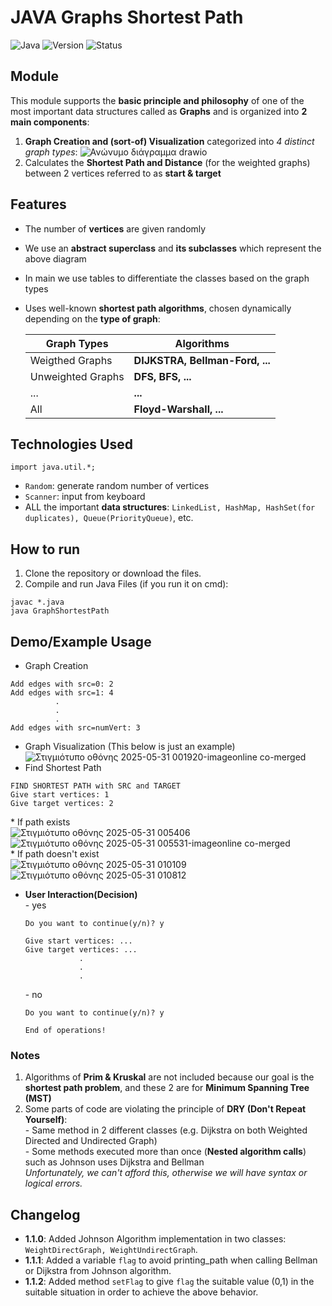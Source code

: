 # JAVA Graphs Shortest Path
![Java](https://img.shields.io/badge/Language-Java-blue)
![Version](https://img.shields.io/badge/Version-1.1.2-orange)
![Status](https://img.shields.io/badge/Status-Completed-brightgreen)

## Module
This module supports the **basic principle and philosophy** of one of the most important data structures called as **Graphs** and is organized into **2 main components**:
1. **Graph Creation and (sort-of) Visualization** categorized into *4 distinct graph types*:
![Ανώνυμο διάγραμμα drawio](https://github.com/user-attachments/assets/6dfdb800-5da4-4f84-8935-ee5d259fcca8)
2. Calculates the **Shortest Path and Distance** (for the weighted graphs) between 2 vertices referred to as **start & target**

## Features
- The number of **vertices** are given randomly
- We use an **abstract superclass** and **its subclasses** which represent the above diagram
- In main we use tables to differentiate the classes based on the graph types 
- Uses well-known **shortest path algorithms**, chosen dynamically depending on the **type of graph**:
  
  | Graph Types        | Algorithms                       |
  |------------------  |----------------------------------|
  |Weigthed Graphs     | **DIJKSTRA, Bellman-Ford, ...**  |
  |Unweighted Graphs   | **DFS, BFS, ...**                |
  | ...                | **...**                          |
  | All                | **Floyd-Warshall, ...**          |

## Technologies Used
`import java.util.*;`
- `Random`: generate random number of vertices
- `Scanner`: input from keyboard
- ALL the important **data structures**: `LinkedList, HashMap, HashSet(for duplicates), Queue(PriorityQueue)`, etc.

## How to run
1. Clone the repository or download the files.
2. Compile and run Java Files (if you run it on cmd):
```
javac *.java
java GraphShortestPath
```

## Demo/Example Usage
- Graph Creation
```
Add edges with src=0: 2
Add edges with src=1: 4
          .
          .
          .
Add edges with src=numVert: 3
```
- Graph Visualization (This below is just an example)<br>
![Στιγμιότυπο οθόνης 2025-05-31 001920-imageonline co-merged](https://github.com/user-attachments/assets/608ada87-2c69-446a-b620-0af594345630)
- Find Shortest Path
```
FIND SHORTEST PATH with SRC and TARGET
Give start vertices: 1
Give target vertices: 2
```

  \* If path exists <br>
![Στιγμιότυπο οθόνης 2025-05-31 005406](https://github.com/user-attachments/assets/1b4b7cdf-3819-4d9a-8db7-14a8216b887d)<br>
![Στιγμιότυπο οθόνης 2025-05-31 005531-imageonline co-merged](https://github.com/user-attachments/assets/c77cb21a-091f-418f-8d99-fe6928a0874c) <br>
  \* If path doesn't exist <br>
![Στιγμιότυπο οθόνης 2025-05-31 010109](https://github.com/user-attachments/assets/2b767dee-8519-43f1-bf4f-ebae6fd10425)<br>
![Στιγμιότυπο οθόνης 2025-05-31 010812](https://github.com/user-attachments/assets/d277a0b8-d28f-477b-a13a-dcd52695325c)<br>

- **User Interaction(Decision)**<br>
  \- yes
  ```
  Do you want to continue(y/n)? y
  
  Give start vertices: ...
  Give target vertices: ...
              .
              .
              .
  ```
  \- no
  ```
  Do you want to continue(y/n)? y
  
  End of operations!
  ```

### Notes
1. Algorithms of **Prim & Kruskal** are not included because our goal is the **shortest path problem**, and these 2 are for **Minimum Spanning Tree (MST)**
2. Some parts of code are violating the principle of **DRY (Don't Repeat Yourself)**:<br>
   \- Same method in 2 different classes (e.g. Dijkstra on both Weighted Directed and Undirected Graph)<br>
   \- Some methods executed more than once (**Nested algorithm calls**) such as Johnson uses Dijkstra and Bellman<br>
*Unfortunately, we can't afford this, otherwise we will have syntax or logical errors.*

## Changelog
- **1.1.0**: Added Johnson Algorithm implementation in two classes: `WeightDirectGraph, WeightUndirectGraph`.
- **1.1.1**: Added a variable `flag` to avoid printing_path when calling Bellman or Dijkstra from Johnson algorithm.
- **1.1.2**: Added method `setFlag` to give `flag` the suitable value (0,1) in the suitable situation in order to achieve the above behavior.  
